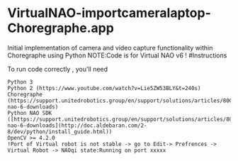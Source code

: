 ﻿# VirtualNAO-importcameralaptop-Choregraphe.app
Initial implementation of camera and video capture functionality within Choregraphe using Python
NOTE:Code is for Virtual NAO v6 !
#Instructions

To run code correctly , you'll need

    Python 3
    Python 2 (https://www.youtube.com/watch?v=Lie5ZW53BLY&t=240s)
    Choregraphe (https://support.unitedrobotics.group/en/support/solutions/articles/80001018812-nao-6-downloads)
    Python NAO SDK ([https://support.unitedrobotics.group/en/support/solutions/articles/80001018812-nao-6-downloads](http://doc.aldebaran.com/2-8/dev/python/install_guide.html))
    OpenCV >= 4.2.0
    !Port of Virtual robot is not stable -> go to Edit-> Prefrences -> Virtual Robot -> NAOqi state:Running on port xxxxx
  
   
